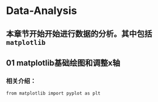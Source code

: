# Data-Analysis
## 本章节开始开始进行数据的分析。其中包括`matplotlib`
## 01 matplotlib基础绘图和调整x轴
### 相关介绍：
    from matplotlib import pyplot as plt
